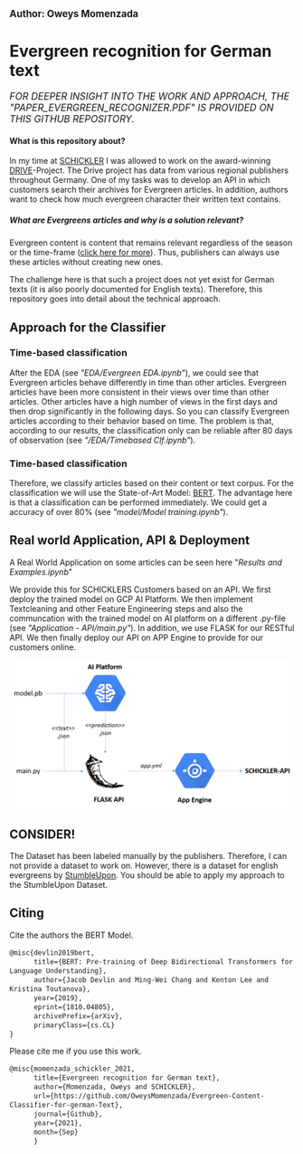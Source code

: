 <big><b> Author: Oweys Momenzada </big></b>

# Evergreen recognition for German text
<big><i> FOR DEEPER INSIGHT INTO THE WORK AND APPROACH, THE "PAPER_EVERGREEN_RECOGNIZER.PDF" IS PROVIDED ON THIS GITHUB REPOSITORY. </i></big>

#### What is this repository about?
In my time at <a href="https://www.schickler.de/">SCHICKLER</a> I was allowed to work on the award-winning <a href="https://www.presseportal.de/pm/8218/4932175">DRIVE</a>-Project.
The Drive project has data from various regional publishers throughout Germany. 
One of my tasks was to develop an API in which customers search their archives for Evergreen articles. In addition, authors want to check how much evergreen character their written text contains.

##### What are Evergreens articles and why is a solution relevant?

Evergreen content is content that remains relevant regardless of the season or the time-frame (<a href="https://www.brainlabsdigital.com/blog/what-is-evergreen-content/#:~:text=Evergreen%20content%20definition,that%20never%20lose%20their%20leaves.">click here for more</a>). Thus, publishers can always use these articles without creating new ones. 

The challenge here is that such a project does not yet exist for German texts (it is also poorly documented for English texts). 
Therefore, this repository goes into detail about the technical approach. 

## Approach for the Classifier

### Time-based classification
After the EDA (see <i>"EDA/Evergreen EDA.ipynb"</i>), we could see that Evergreen articles behave differently in time than other articles. Evergreen articles have been more consistent in their views over time than other articles. Other articles have a high number of views in the first days and then drop significantly in the following days. So you can classify Evergreen articles according to their behavior based on time. The problem is that, according to our results, the classification only can be reliable after 80 days of observation (see <i>"/EDA/Timebased Clf.ipynb"</i>). 

### Time-based classification
Therefore, we classify articles based on their content or text corpus. For the classification we will use the State-of-Art Model: <a href="https://arxiv.org/abs/1810.04805">BERT</a>. The advantage here is that a classification can be performed immediately. We could get a accuracy of over 80% (see <i>"model/Model training.ipynb"</i>). 


## Real world Application, API & Deployment

A Real World Application on some articles can be seen  here "<i>Results and Examples.ipynb</i>"

We provide this for SCHICKLERS Customers based on an API. We first deploy the trained model on GCP AI Platform. We then implement Textcleaning and other Feature Engineering steps and also the communcation with the trained model on AI platform on a different .py-file (see <i>"Application - API/main.py"</i>). In addition, we use FLASK for our RESTful API. We then finally deploy our API on APP Engine to provide for our customers online. 

![Workflow](https://github.com/OweysMomenzada/Evergreen-Content-Classifier-for-german-Text/blob/main/EDA/images/Workflow.png)

## CONSIDER!
The Dataset has been labeled manually by the publishers. Therefore, I can not provide a dataset to work on. However, there is a dataset for english evergreens
by <a href="https://www.kaggle.com/c/stumbleupon">StumbleUpon</a>. You should be able to apply my approach to the StumbleUpon Dataset.

## Citing

Cite the authors the BERT Model.
``` 
@misc{devlin2019bert,
      title={BERT: Pre-training of Deep Bidirectional Transformers for Language Understanding}, 
      author={Jacob Devlin and Ming-Wei Chang and Kenton Lee and Kristina Toutanova},
      year={2019},
      eprint={1810.04805},
      archivePrefix={arXiv},
      primaryClass={cs.CL}
}
```

Please cite me if you use this work.
```
@misc{momenzada_schickler_2021, 
      title={Evergreen recognition for German text}, 
      author={Momenzada, Oweys and SCHICKLER}, 
      url={https://github.com/OweysMomenzada/Evergreen-Content-Classifier-for-german-Text}, 
      journal={Github}, 
      year={2021}, 
      month={Sep}
      } 
```
